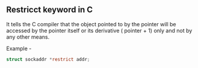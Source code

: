 ## Restricct keyword in C

It tells the C compiler that the object pointed to by the pointer will be accessed by the pointer itself or its derivative ( pointer + 1) only and not by any other means.

<p>
Example - <br>

```c
struct sockaddr *restrict addr;
```

